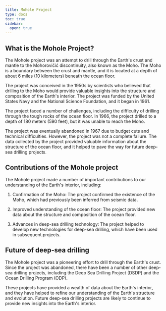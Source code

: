 ```yaml
---
title: Mohole Project
type: docs
toc: true
sidebar:
  open: true
---
```


## What is the Mohole Project?

The Mohole project was an attempt to drill through the Earth's crust and mantle to the Mohorovičić discontinuity, also known as the Moho. The Moho is a boundary between the crust and mantle, and it is located at a depth of about 6 miles (10 kilometers) beneath the ocean floor.

The project was conceived in the 1950s by scientists who believed that drilling to the Moho would provide valuable insights into the structure and composition of the Earth's interior. The project was funded by the United States Navy and the National Science Foundation, and it began in 1961.

The project faced a number of challenges, including the difficulty of drilling through the tough rocks of the ocean floor. In 1966, the project drilled to a depth of 180 meters (590 feet), but it was unable to reach the Moho.

The project was eventually abandoned in 1967 due to budget cuts and technical difficulties. However, the project was not a complete failure. The data collected by the project provided valuable information about the structure of the ocean floor, and it helped to pave the way for future deep-sea drilling projects.

## Contributions of the Mohole project

The Mohole project made a number of important contributions to our understanding of the Earth's interior, including:

1. Confirmation of the Moho: The project confirmed the existence of the Moho, which had previously been inferred from seismic data.

2. Improved understanding of the ocean floor: The project provided new data about the structure and composition of the ocean floor.

3. Advances in deep-sea drilling technology: The project helped to develop new technologies for deep-sea drilling, which have been used in subsequent projects.

## Future of deep-sea drilling

The Mohole project was a pioneering effort to drill through the Earth's crust. Since the project was abandoned, there have been a number of other deep-sea drilling projects, including the Deep Sea Drilling Project (DSDP) and the Ocean Drilling Program (ODP).

These projects have provided a wealth of data about the Earth's interior, and they have helped to refine our understanding of the Earth's structure and evolution. Future deep-sea drilling projects are likely to continue to provide new insights into the Earth's interior.
